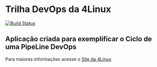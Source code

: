 # Trilha DevOps da 4Linux

<!-- Altere a Flag abaixo com sua URL do Travis -->
[![Build Status](https://travis-ci.org/RodrigoLuizi/DevOpsLab-HelloWorld.svg?branch=master)](https://travis-ci.org/RodrigoLuizi/DevOpsLab-HelloWorld)

## Aplicação criada para exemplificar o Ciclo de uma PipeLine DevOps


Para maiores informações acesse o [Site da 4Linux](https://www.4linux.com.br/cursos/devops)

